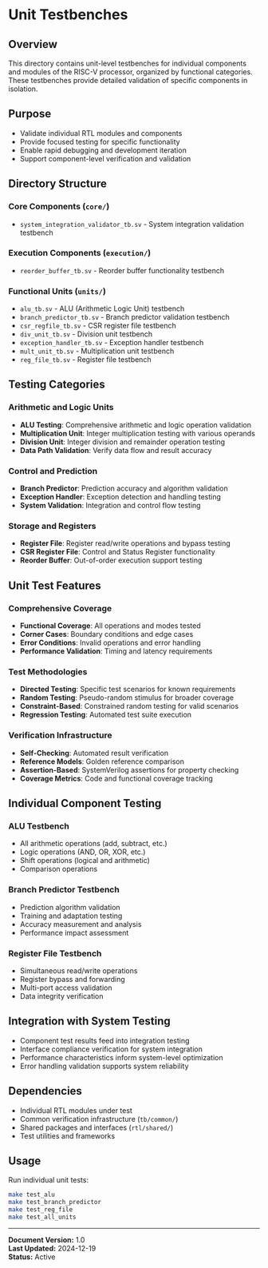 # Unit Testbenches

## Overview
This directory contains unit-level testbenches for individual components and modules of the RISC-V processor, organized by functional categories. These testbenches provide detailed validation of specific components in isolation.

## Purpose
- Validate individual RTL modules and components
- Provide focused testing for specific functionality
- Enable rapid debugging and development iteration
- Support component-level verification and validation

## Directory Structure

### Core Components (`core/`)
- `system_integration_validator_tb.sv` - System integration validation testbench

### Execution Components (`execution/`)
- `reorder_buffer_tb.sv` - Reorder buffer functionality testbench

### Functional Units (`units/`)
- `alu_tb.sv` - ALU (Arithmetic Logic Unit) testbench
- `branch_predictor_tb.sv` - Branch predictor validation testbench
- `csr_regfile_tb.sv` - CSR register file testbench
- `div_unit_tb.sv` - Division unit testbench
- `exception_handler_tb.sv` - Exception handler testbench
- `mult_unit_tb.sv` - Multiplication unit testbench
- `reg_file_tb.sv` - Register file testbench

## Testing Categories

### Arithmetic and Logic Units
- **ALU Testing**: Comprehensive arithmetic and logic operation validation
- **Multiplication Unit**: Integer multiplication testing with various operands
- **Division Unit**: Integer division and remainder operation testing
- **Data Path Validation**: Verify data flow and result accuracy

### Control and Prediction
- **Branch Predictor**: Prediction accuracy and algorithm validation
- **Exception Handler**: Exception detection and handling testing
- **System Validation**: Integration and control flow testing

### Storage and Registers
- **Register File**: Register read/write operations and bypass testing
- **CSR Register File**: Control and Status Register functionality
- **Reorder Buffer**: Out-of-order execution support testing

## Unit Test Features

### Comprehensive Coverage
- **Functional Coverage**: All operations and modes tested
- **Corner Cases**: Boundary conditions and edge cases
- **Error Conditions**: Invalid operations and error handling
- **Performance Validation**: Timing and latency requirements

### Test Methodologies
- **Directed Testing**: Specific test scenarios for known requirements
- **Random Testing**: Pseudo-random stimulus for broader coverage
- **Constraint-Based**: Constrained random testing for valid scenarios
- **Regression Testing**: Automated test suite execution

### Verification Infrastructure
- **Self-Checking**: Automated result verification
- **Reference Models**: Golden reference comparison
- **Assertion-Based**: SystemVerilog assertions for property checking
- **Coverage Metrics**: Code and functional coverage tracking

## Individual Component Testing

### ALU Testbench
- All arithmetic operations (add, subtract, etc.)
- Logic operations (AND, OR, XOR, etc.)
- Shift operations (logical and arithmetic)
- Comparison operations

### Branch Predictor Testbench
- Prediction algorithm validation
- Training and adaptation testing
- Accuracy measurement and analysis
- Performance impact assessment

### Register File Testbench
- Simultaneous read/write operations
- Register bypass and forwarding
- Multi-port access validation
- Data integrity verification

## Integration with System Testing
- Component test results feed into integration testing
- Interface compliance verification for system integration
- Performance characteristics inform system-level optimization
- Error handling validation supports system reliability

## Dependencies
- Individual RTL modules under test
- Common verification infrastructure (`tb/common/`)
- Shared packages and interfaces (`rtl/shared/`)
- Test utilities and frameworks

## Usage
Run individual unit tests:
```bash
make test_alu
make test_branch_predictor
make test_reg_file
make test_all_units
```

---
**Document Version:** 1.0  
**Last Updated:** 2024-12-19  
**Status:** Active 